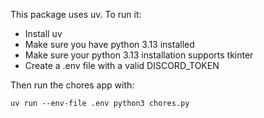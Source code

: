 This package uses uv. To run it:
- Install uv
- Make sure you have python 3.13 installed
- Make sure your python 3.13 installation supports tkinter
- Create a .env file with a valid DISCORD_TOKEN

Then run the chores app with:
```
uv run --env-file .env python3 chores.py
```
 
